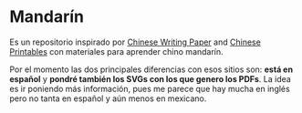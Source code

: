 # Mandarín

Es un repositorio inspirado por [Chinese Writing Paper](https://chinesewritingpaper.com/) and [Chinese Printables](https://chineseprintables.com/) con materiales para aprender chino mandarín.

Por el momento las dos principales diferencias con esos sitios son: **está en español** y **pondré también los SVGs con los que genero los PDFs**.
La idea es ir poniendo más información, pues me parece que hay mucha en inglés pero no tanta en español y aún menos en mexicano.
